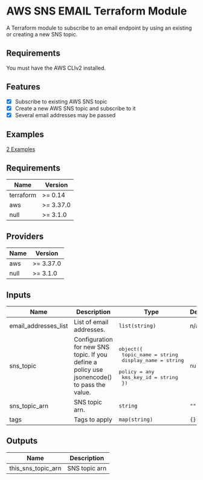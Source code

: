 # AWS SNS EMAIL Terraform Module

A Terraform module to subscribe to an email endpoint by using an existing or creating a new SNS topic.

## Requirements

You must have the AWS CLIv2 installed.

## Features
- [x] Subscribe to existing AWS SNS topic
- [x] Create a new AWS SNS topic and subscribe to it
- [x] Several email addresses may be passed

## Examples

[2 Examples](./examples/main.tf)

<!-- BEGINNING OF PRE-COMMIT-TERRAFORM DOCS HOOK -->
## Requirements

| Name | Version |
|------|---------|
| terraform | >= 0.14 |
| aws | >= 3.37.0 |
| null | >= 3.1.0 |

## Providers

| Name | Version |
|------|---------|
| aws | >= 3.37.0 |
| null | >= 3.1.0 |

## Inputs

| Name | Description | Type | Default | Required |
|------|-------------|------|---------|:--------:|
| email\_addresses\_list | List of email addresses. | `list(string)` | n/a | yes |
| sns\_topic | Configuration for new SNS topic. If you define a policy use jsonencode() to pass the value. | <pre>object({<br>    topic_name   = string<br>    display_name = string<br>    policy       = any<br>    kms_key_id   = string<br>  })</pre> | `null` | no |
| sns\_topic\_arn | SNS topic arn. | `string` | `""` | no |
| tags | Tags to apply | `map(string)` | `{}` | no |

## Outputs

| Name | Description |
|------|-------------|
| this\_sns\_topic\_arn | SNS topic arn |

<!-- END OF PRE-COMMIT-TERRAFORM DOCS HOOK -->
